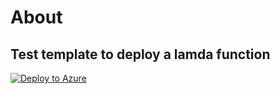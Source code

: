 # About

## Test template to deploy a lamda function


[![Deploy to Azure](http://img4.imagetitan.com/img4/small/20/20_deploybutton.svg.png)](https://azuredeploy.net/)
